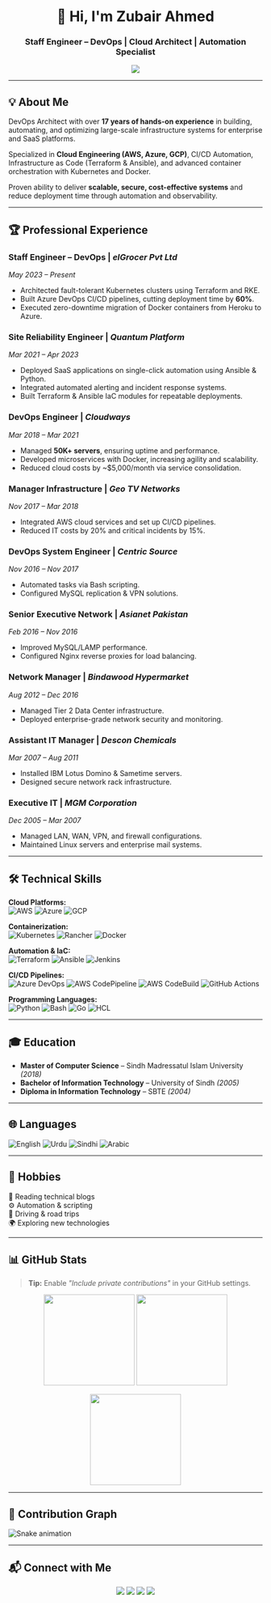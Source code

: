 <h1 align="center">👋 Hi, I'm Zubair Ahmed</h1>
<h3 align="center">Staff Engineer – DevOps | Cloud Architect | Automation Specialist</h3>

<p align="center">
  <img src="https://readme-typing-svg.herokuapp.com?font=Fira+Code&size=22&duration=3000&pause=1000&color=00F7FF&center=true&vCenter=true&width=900&lines=17%2B+Years+of+Experience+in+DevOps+%26+Cloud;AWS+%7C+Azure+%7C+GCP+Expert;Python+%7C+Ansible+%7C+Terraform;Kubernetes+AKS+%7C+Rancher;CI%2FCD+Pipelines+%7C+CodePipeline+%7C+CodeBuild;Scaling+%7C+Automation+%7C+Observability">
</p>

---

## 💡 About Me
DevOps Architect with over **17 years of hands-on experience** in building, automating, and optimizing large-scale infrastructure systems for enterprise and SaaS platforms.  

Specialized in **Cloud Engineering (AWS, Azure, GCP)**, CI/CD Automation, Infrastructure as Code (Terraform & Ansible), and advanced container orchestration with Kubernetes and Docker.  

Proven ability to deliver **scalable, secure, cost-effective systems** and reduce deployment time through automation and observability.

---

## 🏆 Professional Experience

### **Staff Engineer – DevOps** | *elGrocer Pvt Ltd*  
*May 2023 – Present*  
- Architected fault-tolerant Kubernetes clusters using Terraform and RKE.  
- Built Azure DevOps CI/CD pipelines, cutting deployment time by **60%**.  
- Executed zero-downtime migration of Docker containers from Heroku to Azure.

### **Site Reliability Engineer** | *Quantum Platform*  
*Mar 2021 – Apr 2023*  
- Deployed SaaS applications on single-click automation using Ansible & Python.  
- Integrated automated alerting and incident response systems.  
- Built Terraform & Ansible IaC modules for repeatable deployments.

### **DevOps Engineer** | *Cloudways*  
*Mar 2018 – Mar 2021*  
- Managed **50K+ servers**, ensuring uptime and performance.  
- Developed microservices with Docker, increasing agility and scalability.  
- Reduced cloud costs by ~$5,000/month via service consolidation.

### **Manager Infrastructure** | *Geo TV Networks*  
*Nov 2017 – Mar 2018*  
- Integrated AWS cloud services and set up CI/CD pipelines.  
- Reduced IT costs by 20% and critical incidents by 15%.

### **DevOps System Engineer** | *Centric Source*  
*Nov 2016 – Nov 2017*  
- Automated tasks via Bash scripting.  
- Configured MySQL replication & VPN solutions.

### **Senior Executive Network** | *Asianet Pakistan*  
*Feb 2016 – Nov 2016*  
- Improved MySQL/LAMP performance.  
- Configured Nginx reverse proxies for load balancing.

### **Network Manager** | *Bindawood Hypermarket*  
*Aug 2012 – Dec 2016*  
- Managed Tier 2 Data Center infrastructure.  
- Deployed enterprise-grade network security and monitoring.

### **Assistant IT Manager** | *Descon Chemicals*  
*Mar 2007 – Aug 2011*  
- Installed IBM Lotus Domino & Sametime servers.  
- Designed secure network rack infrastructure.

### **Executive IT** | *MGM Corporation*  
*Dec 2005 – Mar 2007*  
- Managed LAN, WAN, VPN, and firewall configurations.  
- Maintained Linux servers and enterprise mail systems.

---

## 🛠️ Technical Skills

**Cloud Platforms:**  
![AWS](https://img.shields.io/badge/AWS-FF9900?style=for-the-badge&logo=amazonaws&logoColor=white)
![Azure](https://img.shields.io/badge/Azure-0078D4?style=for-the-badge&logo=microsoftazure&logoColor=white)
![GCP](https://img.shields.io/badge/GCP-4285F4?style=for-the-badge&logo=googlecloud&logoColor=white)

**Containerization:**  
![Kubernetes](https://img.shields.io/badge/Kubernetes-326CE5?style=for-the-badge&logo=kubernetes&logoColor=white)
![Rancher](https://img.shields.io/badge/Rancher-0075A8?style=for-the-badge&logo=rancher&logoColor=white)
![Docker](https://img.shields.io/badge/Docker-2496ED?style=for-the-badge&logo=docker&logoColor=white)

**Automation & IaC:**  
![Terraform](https://img.shields.io/badge/Terraform-623CE4?style=for-the-badge&logo=terraform&logoColor=white)
![Ansible](https://img.shields.io/badge/Ansible-EE0000?style=for-the-badge&logo=ansible&logoColor=white)
![Jenkins](https://img.shields.io/badge/Jenkins-D24939?style=for-the-badge&logo=jenkins&logoColor=white)

**CI/CD Pipelines:**  
![Azure DevOps](https://img.shields.io/badge/Azure%20DevOps-0078D7?style=for-the-badge&logo=azuredevops&logoColor=white)
![AWS CodePipeline](https://img.shields.io/badge/AWS%20CodePipeline-FF9900?style=for-the-badge&logo=amazonaws&logoColor=white)
![AWS CodeBuild](https://img.shields.io/badge/AWS%20CodeBuild-FF9900?style=for-the-badge&logo=amazonaws&logoColor=white)
![GitHub Actions](https://img.shields.io/badge/GitHub%20Actions-2088FF?style=for-the-badge&logo=githubactions&logoColor=white)

**Programming Languages:**  
![Python](https://img.shields.io/badge/Python-3776AB?style=for-the-badge&logo=python&logoColor=white)
![Bash](https://img.shields.io/badge/Bash-4EAA25?style=for-the-badge&logo=gnubash&logoColor=white)
![Go](https://img.shields.io/badge/Go-00ADD8?style=for-the-badge&logo=go&logoColor=white)
![HCL](https://img.shields.io/badge/HCL-323330?style=for-the-badge&logo=hashicorp&logoColor=white)

---

## 🎓 Education
- **Master of Computer Science** – Sindh Madressatul Islam University *(2018)*  
- **Bachelor of Information Technology** – University of Sindh *(2005)*  
- **Diploma in Information Technology** – SBTE *(2004)*  

---

## 🌐 Languages
![English](https://img.shields.io/badge/English-Blue?style=for-the-badge)
![Urdu](https://img.shields.io/badge/Urdu-Green?style=for-the-badge)
![Sindhi](https://img.shields.io/badge/Sindhi-Orange?style=for-the-badge)
![Arabic](https://img.shields.io/badge/Arabic-Red?style=for-the-badge)

---

## 🎯 Hobbies
📖 Reading technical blogs  
⚙ Automation & scripting  
🚗 Driving & road trips  
🌍 Exploring new technologies  

---

## 📊 GitHub Stats
> **Tip:** Enable *"Include private contributions"* in your GitHub settings.

<p align="center">
  <img src="https://github-readme-stats.vercel.app/api?username=zubairahmed992&show_icons=true&theme=radical" height="180">
  <img src="https://github-readme-stats.vercel.app/api/top-langs/?username=zubairahmed992&layout=compact&theme=radical" height="180">
</p>

<p align="center">
  <img src="https://github-readme-streak-stats.herokuapp.com?user=zubairahmed992&theme=radical&date_format=j%20M%5B%20Y%5D" height="180">
</p>

---

## 🐍 Contribution Graph
![Snake animation](https://raw.githubusercontent.com/zubairahmed992/zubairahmed992/output/github-contribution-grid-snake.svg)

---

## 📬 Connect with Me
<p align="center">
  <a href="https://www.linkedin.com/in/zubairahmd"><img src="https://img.shields.io/badge/LinkedIn-0A66C2?style=for-the-badge&logo=linkedin&logoColor=white"></a>
  <a href="https://twitter.com/zupetek"><img src="https://img.shields.io/badge/Twitter-1DA1F2?style=for-the-badge&logo=twitter&logoColor=white"></a>
  <a href="https://www.youtube.com/@zupetek"><img src="https://img.shields.io/badge/YouTube-FF0000?style=for-the-badge&logo=youtube&logoColor=white"></a>
  <a href="https://medium.com/@cloudways.zubair"><img src="https://img.shields.io/badge/Medium-000000?style=for-the-badge&logo=medium&logoColor=white"></a>
</p>
